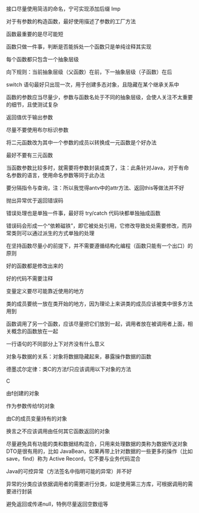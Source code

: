 接口尽量使用简洁的命名，宁可实现添加后缀 Imp

对于有参数的构造函数，最好使用描述了参数的工厂方法

函数最重要的是尽可能短

函数只做一件事，判断是否能拆处一个函数只是单纯诠释其实现

每个函数都只包含一个抽象层级

向下规则：当前抽象层级（父函数）在前，下一抽象层级（子函数）在后

switch 语句最好只出现一次，用于创建多态对象，且隐藏在某个继承关系中

函数的参数应当尽量少，参数与函数名处于不同的抽象层级，会使人关注不太重要的细节，且使测试复杂

返回值优于输出参数

尽量不要使用布尔标识参数

将二元函数改为其中一个参数的成员以转换成一元函数是个好办法

最好不要有三元函数

当函数参数比较多时，就需要将参数封装成类了，注：此条针对Java，对于有命名参数的语言，使用命名参数等同于此办法

要分隔指令与查询，注：所以我觉得antv中的attr方法、返回this等做法并不好

抛出异常优于返回错误码

错误处理也是单独一件事，最好将 try/catch 代码块都单独抽成函数

错误码会形成一个“依赖磁铁”，即它被处处引用，它修改导致处处需要修改，而异常类则可以通过派生的方式单独的处理

在坚持函数尽量小的前提下，并不需要遵循结构化编程（函数只能有一个出口）的原则

好的函数都是修改出来的

好的代码不需要注释

变量定义要尽可能靠近使用的地方

类的成员要统一放在类开始的地方，因为理论上来讲类的成员应该被类中很多方法用到

函数调用了另一个函数，应该尽量把它们放到一起，调用者放在被调用者上面，相关概念的函数放在一起

一行语句的不同部分上下对齐没有什么意义

对象与数据的关系：对象将数据隐藏起来，暴露操作数据的函数

德墨忒尔定律：类C的方法f只应该调用以下对象的方法

C

由f创建的对象

作为参数传给f的对象

由C的成员变量持有的对象

换言之不应该调用由任何其它函数返回的对象

尽量避免具有功能的类和数据结构混合，只用来处理数据的类称为数据传送对象DTO是很有用的，比如 JavaBean，如果再带上针对数据的一些更多的操作（比如 save，find）称为 Active Record，它不要与业务代码混合

Java的可控异常（方法签名中指明可能的异常）并不好

异常的分类应该依据调用者的需要进行分类，如是使用第三方库，可根据调用的需要进行封装

避免返回或传递null，特例尽量返回空数组等